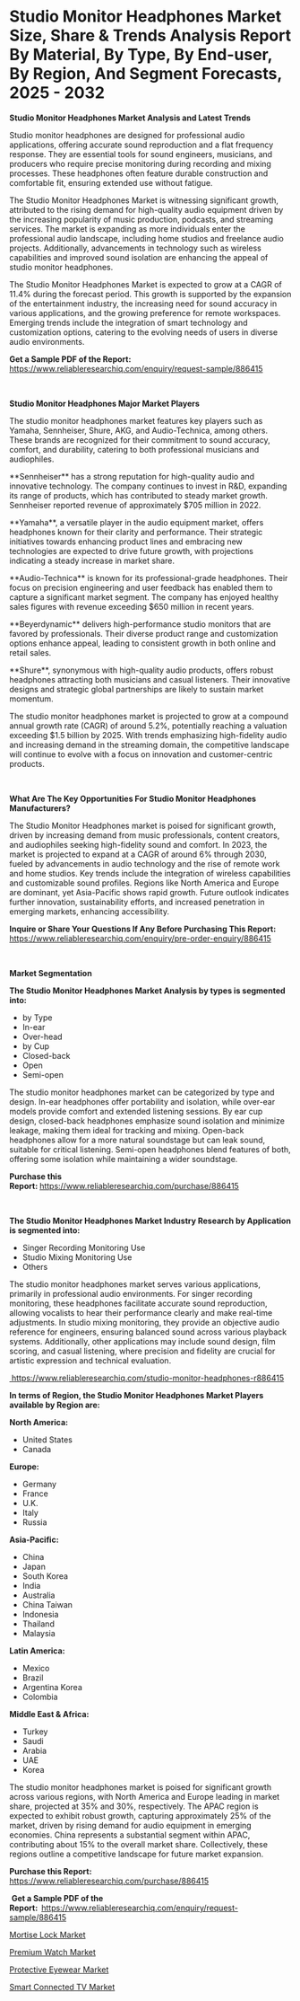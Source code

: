 <p><h1>Studio Monitor Headphones Market Size, Share & Trends Analysis Report By Material, By Type, By End-user, By Region, And Segment Forecasts, 2025 - 2032</h1></p><p><strong>Studio Monitor Headphones Market Analysis and Latest Trends</strong></p>
<p><p>Studio monitor headphones are designed for professional audio applications, offering accurate sound reproduction and a flat frequency response. They are essential tools for sound engineers, musicians, and producers who require precise monitoring during recording and mixing processes. These headphones often feature durable construction and comfortable fit, ensuring extended use without fatigue.</p><p>The Studio Monitor Headphones Market is witnessing significant growth, attributed to the rising demand for high-quality audio equipment driven by the increasing popularity of music production, podcasts, and streaming services. The market is expanding as more individuals enter the professional audio landscape, including home studios and freelance audio projects. Additionally, advancements in technology such as wireless capabilities and improved sound isolation are enhancing the appeal of studio monitor headphones.</p><p>The Studio Monitor Headphones Market is expected to grow at a CAGR of 11.4% during the forecast period. This growth is supported by the expansion of the entertainment industry, the increasing need for sound accuracy in various applications, and the growing preference for remote workspaces. Emerging trends include the integration of smart technology and customization options, catering to the evolving needs of users in diverse audio environments.</p></p>
<p><strong>Get a Sample PDF of the Report:&nbsp;</strong> <a href="https://www.reliableresearchiq.com/enquiry/request-sample/886415?utm_campaign=114&utm_medium=2&utm_source=Github&utm_content=ia&utm_term=08022025&utm_id=studio-monitor-headphones">https://www.reliableresearchiq.com/enquiry/request-sample/886415</a></p>
<p>&nbsp;</p>
<p><strong>Studio Monitor Headphones Major Market Players</strong></p>
<p><p>The studio monitor headphones market features key players such as Yamaha, Sennheiser, Shure, AKG, and Audio-Technica, among others. These brands are recognized for their commitment to sound accuracy, comfort, and durability, catering to both professional musicians and audiophiles.</p><p>**Sennheiser** has a strong reputation for high-quality audio and innovative technology. The company continues to invest in R&D, expanding its range of products, which has contributed to steady market growth. Sennheiser reported revenue of approximately $705 million in 2022.</p><p>**Yamaha**, a versatile player in the audio equipment market, offers headphones known for their clarity and performance. Their strategic initiatives towards enhancing product lines and embracing new technologies are expected to drive future growth, with projections indicating a steady increase in market share.</p><p>**Audio-Technica** is known for its professional-grade headphones. Their focus on precision engineering and user feedback has enabled them to capture a significant market segment. The company has enjoyed healthy sales figures with revenue exceeding $650 million in recent years.</p><p>**Beyerdynamic** delivers high-performance studio monitors that are favored by professionals. Their diverse product range and customization options enhance appeal, leading to consistent growth in both online and retail sales.</p><p>**Shure**, synonymous with high-quality audio products, offers robust headphones attracting both musicians and casual listeners. Their innovative designs and strategic global partnerships are likely to sustain market momentum.</p><p>The studio monitor headphones market is projected to grow at a compound annual growth rate (CAGR) of around 5.2%, potentially reaching a valuation exceeding $1.5 billion by 2025. With trends emphasizing high-fidelity audio and increasing demand in the streaming domain, the competitive landscape will continue to evolve with a focus on innovation and customer-centric products.</p></p>
<p>&nbsp;</p>
<p><strong>What Are The Key Opportunities For Studio Monitor Headphones Manufacturers?</strong></p>
<p><p>The Studio Monitor Headphones market is poised for significant growth, driven by increasing demand from music professionals, content creators, and audiophiles seeking high-fidelity sound and comfort. In 2023, the market is projected to expand at a CAGR of around 6% through 2030, fueled by advancements in audio technology and the rise of remote work and home studios. Key trends include the integration of wireless capabilities and customizable sound profiles. Regions like North America and Europe are dominant, yet Asia-Pacific shows rapid growth. Future outlook indicates further innovation, sustainability efforts, and increased penetration in emerging markets, enhancing accessibility.</p></p>
<p><strong>Inquire or Share Your Questions If Any Before Purchasing This Report:</strong> <a href="https://www.reliableresearchiq.com/enquiry/pre-order-enquiry/886415?utm_campaign=114&utm_medium=2&utm_source=Github&utm_content=ia&utm_term=08022025&utm_id=studio-monitor-headphones">https://www.reliableresearchiq.com/enquiry/pre-order-enquiry/886415</a></p>
<p>&nbsp;</p>
<p><strong>Market Segmentation</strong></p>
<p><strong>The Studio Monitor Headphones Market Analysis by types is segmented into:</strong></p>
<p><ul><li>by Type</li><li>In-ear</li><li>Over-head</li><li>by Cup</li><li>Closed-back</li><li>Open</li><li>Semi-open</li></ul></p>
<p><p>The studio monitor headphones market can be categorized by type and design. In-ear headphones offer portability and isolation, while over-ear models provide comfort and extended listening sessions. By ear cup design, closed-back headphones emphasize sound isolation and minimize leakage, making them ideal for tracking and mixing. Open-back headphones allow for a more natural soundstage but can leak sound, suitable for critical listening. Semi-open headphones blend features of both, offering some isolation while maintaining a wider soundstage.</p></p>
<p><strong>Purchase this Report:&nbsp;</strong><a href="https://www.reliableresearchiq.com/purchase/886415?utm_campaign=114&utm_medium=2&utm_source=Github&utm_content=ia&utm_term=08022025&utm_id=studio-monitor-headphones">https://www.reliableresearchiq.com/purchase/886415</a></p>
<p>&nbsp;</p>
<p><strong>The Studio Monitor Headphones Market Industry Research by Application is segmented into:</strong></p>
<p><ul><li>Singer Recording Monitoring Use</li><li>Studio Mixing Monitoring Use</li><li>Others</li></ul></p>
<p><p>The studio monitor headphones market serves various applications, primarily in professional audio environments. For singer recording monitoring, these headphones facilitate accurate sound reproduction, allowing vocalists to hear their performance clearly and make real-time adjustments. In studio mixing monitoring, they provide an objective audio reference for engineers, ensuring balanced sound across various playback systems. Additionally, other applications may include sound design, film scoring, and casual listening, where precision and fidelity are crucial for artistic expression and technical evaluation.</p></p>
<p><a href="https://www.reliableresearchiq.com/studio-monitor-headphones-r886415?utm_campaign=114&utm_medium=2&utm_source=Github&utm_content=ia&utm_term=08022025&utm_id=studio-monitor-headphones">&nbsp;https://www.reliableresearchiq.com/studio-monitor-headphones-r886415</a></p>
<p><strong>In terms of Region, the Studio Monitor Headphones Market Players available by Region are:</strong></p>
<p>
    <p> <strong> North America: </strong>
        <ul>
            <li>United States</li>
            <li>Canada</li>
        </ul>
        </p> 
    <p> <strong> Europe: </strong>
        <ul>
            <li>Germany</li>
            <li>France</li>
            <li>U.K.</li>
            <li>Italy</li>
            <li>Russia</li>
        </ul>
        </p> 
    <p> <strong> Asia-Pacific: </strong>
        <ul>
            <li>China</li>
            <li>Japan</li>
            <li>South Korea</li>
            <li>India</li>
            <li>Australia</li>
            <li>China Taiwan</li>
            <li>Indonesia</li>
            <li>Thailand</li>
            <li>Malaysia</li>
        </ul>
        </p> 
    <p> <strong> Latin America: </strong>
        <ul>
            <li>Mexico</li>
            <li>Brazil</li>
            <li>Argentina Korea</li>
            <li>Colombia</li>
        </ul>
        </p> 
    <p> <strong> Middle East & Africa: </strong>
        <ul>
            <li>Turkey</li>
            <li>Saudi</li>
            <li>Arabia</li>
            <li>UAE</li>
            <li>Korea</li>
        </ul>
    </p>
    </p>
<p><p>The studio monitor headphones market is poised for significant growth across various regions, with North America and Europe leading in market share, projected at 35% and 30%, respectively. The APAC region is expected to exhibit robust growth, capturing approximately 25% of the market, driven by rising demand for audio equipment in emerging economies. China represents a substantial segment within APAC, contributing about 15% to the overall market share. Collectively, these regions outline a competitive landscape for future market expansion.</p></p>
<p><strong>Purchase this Report: </strong><a href="https://www.reliableresearchiq.com/purchase/886415?utm_campaign=114&utm_medium=2&utm_source=Github&utm_content=ia&utm_term=08022025&utm_id=studio-monitor-headphones">https://www.reliableresearchiq.com/purchase/886415</a></p>
<p>&nbsp;<strong>Get a Sample PDF of the Report:&nbsp;&nbsp;</strong><a href="https://www.reliableresearchiq.com/enquiry/request-sample/886415?utm_campaign=114&utm_medium=2&utm_source=Github&utm_content=ia&utm_term=08022025&utm_id=studio-monitor-headphones">https://www.reliableresearchiq.com/enquiry/request-sample/886415</a></p>
<p><strong></strong></p>
<p><p><a href="https://github.com/zilelimarawa/Market-Research-Report-List-1/blob/main/mortise-lock-market.md?utm_campaign=114&utm_medium=2&utm_source=Github&utm_content=ia&utm_term=08022025&utm_id=studio-monitor-headphones">Mortise Lock Market</a></p><p><a href="https://github.com/manatatonkes/Market-Research-Report-List-1/blob/main/premium-watch-market.md?utm_campaign=114&utm_medium=2&utm_source=Github&utm_content=ia&utm_term=08022025&utm_id=studio-monitor-headphones">Premium Watch Market</a></p><p><a href="https://github.com/plawragarile/Market-Research-Report-List-1/blob/main/protective-eyewear-market.md?utm_campaign=114&utm_medium=2&utm_source=Github&utm_content=ia&utm_term=08022025&utm_id=studio-monitor-headphones">Protective Eyewear Market</a></p><p><a href="https://github.com/toqiourir/Market-Research-Report-List-1/blob/main/smart-connected-tv-market.md?utm_campaign=114&utm_medium=2&utm_source=Github&utm_content=ia&utm_term=08022025&utm_id=studio-monitor-headphones">Smart Connected TV Market</a></p></p>